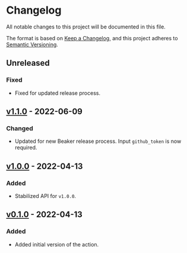 # Changelog

All notable changes to this project will be documented in this file.

The format is based on [Keep a Changelog](https://keepachangelog.com/en/1.0.0/),
and this project adheres to [Semantic Versioning](https://semver.org/spec/v2.0.0.html).

## Unreleased

### Fixed

- Fixed for updated release process.

## [v1.1.0](https://github.com/allenai/setup-beaker/releases/tag/v1.1.0) - 2022-06-09

### Changed

- Updated for new Beaker release process. Input `github_token` is now required.

## [v1.0.0](https://github.com/allenai/setup-beaker/releases/tag/v1.0.0) - 2022-04-13

### Added

- Stabilized API for `v1.0.0`.

## [v0.1.0](https://github.com/allenai/setup-beaker/releases/tag/v0.1.0) - 2022-04-13

### Added

- Added initial version of the action.
